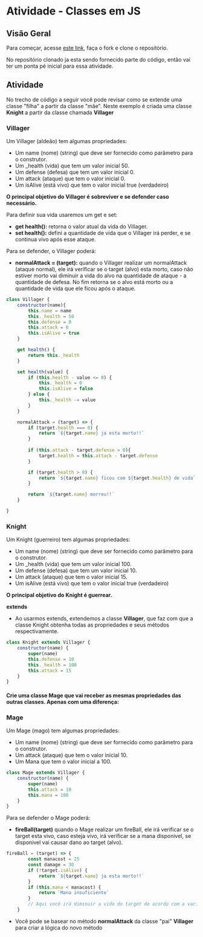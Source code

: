 # Atividade - Classes em JS

## Visão Geral

Para começar, acesse [este link](), faça o fork e clone o repositório.

No repositório clonado ja esta sendo fornecido parte do código, então vai ter um ponta pé inicial para essa atividade.

## Atividade

No trecho de código a seguir você pode revisar como se extende uma classe "filha" a partir da classe "mãe". Neste exemplo é criada uma classe **Knight** a partir da classe chamada **Villager** 

### Villager

Um Villager (aldeão) tem algumas propriedades:
- Um name (nome) (string) que deve ser fornecido como parâmetro para o construtor.
- Um _health (vida) que tem um valor inicial 50.
- Um defense (defesa) que tem um valor inicial 0.
- Um attack (ataque) que tem o valor inicial 0.
- Um isAlive (está vivo) que tem o valor inicial true (verdadeiro)

**O principal objetivo do Villager é sobreviver e se defender caso necessário.**

Para definir sua vida usaremos um get e set:
- **get health():** retorna o valor atual da vida do Villager.
- **set health():** defini a quantidade de vida que o Villager irá perder, e se continua vivo após esse ataque.

Para se defender, o Villager poderá:
- **normalAttack = (target):** quando o Villager realizar um normalAttack (ataque normal), ele irá verificar se o target (alvo) esta morto, caso não estiver morto vai diminuir a vida do alvo na quantidade de ataque - a quantidade de defesa. No fim retorna se o alvo está morto ou a quantidade de vida que ele ficou após o ataque.
   
```js
class Villager {
    constructor(name){
        this.name = name
        this._health = 50
        this.defense = 0
        this.attack = 0
        this.isAlive = true
    }

    get health() {
        return this._health
    }

    set health(value) {
        if (this.health - value <= 0) {
            this._health = 0
            this.isAlive = false
        } else {
            this._health -= value       
        }
    }

    normalAttack = (target) => {
        if (target.health === 0) {
            return `${target.name} ja esta morto!!`
        } 
        
        if (this.attack - target.defense > 0){
            target.health = this.attack - target.defense
        }

        if (target.health > 0) {
            return `${target.name} ficou com ${target.health} de vida`
        }

        return `${target.name} morreu!!`
    }

}

```

### Knight

Um Knight (guerreiro) tem algumas propriedades:
- Um name (nome) (string) que deve ser fornecido como parâmetro para o construtor.
- Um _health (vida) que tem um valor inicial 100.
- Um defense (defesa) que tem um valor inicial 10.
- Um attack (ataque) que tem o valor inicial 15.
- Um isAlive (está vivo) que tem o valor inicial true (verdadeiro)

**O principal objetivo do Knight é guerrear.**

**extends**
- Ao usarmos extends, extendemos a classe **Villager**, que faz com que a classe Knight obtenha todas as propriedades e seus métodos respectivamente.

```js
class Knight extends Villager {
    constructor(name) {
        super(name)
        this.defense = 10
        this._health = 100
        this.attack = 15
    }
}

```
#### Crie uma classe **Mage** que vai receber as mesmas propriedades das outras classes. Apenas com uma diferença:   

### Mage

Um Mage (mago) tem algumas propriedades:
- Um name (nome) (string) que deve ser fornecido como parâmetro para o construtor.
- Um attack (ataque) que tem o valor inicial 10.
- Um Mana que tem o valor inicial a 100.

```js
class Mage extends Villager {
    constructor(name) {
        super(name)
        this.attack = 10
        this.mana = 100
    }
}
```

Para se defender o Mage poderá: 
- **fireBall(target)** quando o Mage realizar um fireBall, ele irá verificar se o target esta vivo, caso esteja vivo, irá verificar se a mana disponivel, se disponivel vai causar dano ao target (alvo).

```js
fireBall = (target) => {
        const manacost = 25
        const damage = 30
        if (!target.isAlive) {
            return `${target.name} ja esta morto!!`
        }
        if (this.mana < manacost) {
            return `Mana insuficiente`
        }
        // Aqui você irá diminuir a vida do target de acordo com a variavel "damage" e retornar ela
    }
```
- Você pode se basear no método **normalAttack** da classe "pai" **Villager** para criar a lógica do novo método
